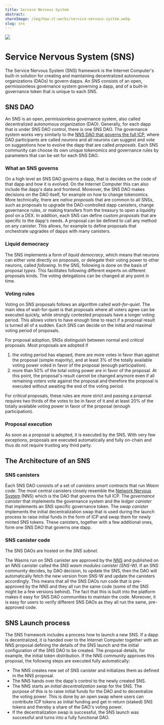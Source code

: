 ```yaml
---
title: Service Nervous System
abstract:
shareImage: /img/how-it-works/service-nervous-system.webp
slug: sns
---
```


![](/img/how-it-works/service-nervous-system.webp)

# Service Nervous System (SNS)

The Service Nervous System (SNS) framework is the Internet Computer's built-in solution for creating and maintaining decentralized autonomous organizations (DAOs) to govern dapps.
An SNS consists of an open, permissionless governance system governing a dapp, and of a built-in governance token that is unique to each SNS.


## SNS DAO
An SNS is an open, permissionless governance system, also called decentralized autonomous organization (DAO).
Generally, for each dapp that is under SNS DAO control, there is one SNS DAO.
The governance system works very similarly to the [NNS DAO that governs the full ICP](/how-it-works/network-nervous-system-nns/), where DAO participants are called _neurons_ and all neurons can suggest and vote on suggestions how to evolve the dapp that are called _proposals_.
Each SNS community can choose its own unique tokenomics and governance rules by parameters that can be set for each SNS DAO.


### What an SNS governs
On a high level an SNS DAO governs a dapp, that is decides on the code of that dapp and how it is evolved. On the Internet Computer this can also include the dapp's data and frontend.
Moreover, the SNS DAO makes decisions on the DAO itself, for example on how to change tokenomics.
More technically, there are _native proposals_ that are common to all SNSs, such as proposals to upgrade the DAO-controlled dapp canisters, change governance rules, or making transfers from the treasury to open a liquidity pool on a DEX.
In addition, each SNS can define _custom proposals_ that are specific to the dapp's needs. A proposal can be defined to call any method on any canister. This allows, for example to define proposals that orchestrate upgrades of dapps with many canisters.




### Liquid democracy
The SNS implements a form of _liquid democracy_, which means that neurons can either vote directly on proposals, or delegate their voting power to other neurons, called _following_.
In the SNS, following is done on the basis of proposal _types_.
This facilitates following different experts on different proposals kinds.
The voting delegations can be changed at any point in time.


### Voting rules
Voting on SNS proposals follows an algorithm called _wait-for-quiet_.
The main idea of wait-for-quiet is that proposals where all voters agree can be executed quickly, while strongly contested proposals have a longer voting period. This allows voters to have enough time to react if a proposal result is turned all of a sudden.
Each SNS can decide on the initial and maximal voting period of proposals.


For proposal adoption, SNSs distinguish between normal and _critical_ proposals.
Most proposals are adopted if
1) the voting period has elapsed, there are more votes in favor than against the proposal (simple majority), and at least 3% of the totally available voting power voted in favor of the proposal (enough participation).
2) more than 50% of the total voting power are in favor of the proposal. At this point, the proposal's result cannot be changed anymore even if all remaining voters vote against the proposal and therefore the proposal is executed without awaiting the end of the voting period.


For _critical_ proposals, these rules are more strict and passing a proposal requires two thirds of the votes to be in favor of it and at least 20% of the totally available voting power in favor of the proposal (enough participation).


### Proposal execution
As soon as a proposal is adopted, it is executed by the SNS.
With very few exceptions, proposals are executed automatically and fully on-chain and thus do not require trusting any third party.

## The Architecture of an SNS


### SNS canisters
Each SNS DAO consists of a set of _canisters smart contracts_ that run _Wasm code_.
The most central canisters closely resemble the [Network Nervous System](/how-it-works/network-nervous-system-nns/) (NNS) which is the DAO that governs the full ICP.
The _governance canister_ that implements the governance system and the _ledger canister_ that implements an SNS specific governance token.
The _swap canister_ implements the initial decentralization swap that is used during the launch process to raise initial funds in the form of ICP and swap them for newly minted SNS tokens.
These canisters, together with a few additional ones, form one SNS DAO that governs one dapp.


### SNS canister code
The SNS DAOs are hosted on the _SNS subnet_.


The Wasms run on SNS canister are approved by the [NNS](/how-it-works/network-nervous-system-nns/) and published on an NNS canister called the _SNS wasm modules canister (SNS-W)_.
If an SNS community decides, by DAO decision, to update the SNS, then the DAO will automatically fetch the new version from SNS-W and update the canisters accordingly.
This means that all the SNS DAOs run code that is pre-approved by the NNS and they all run the same code (some of the SNS might be a few versions behind).
The fact that this is built into the platform makes it easy for SNS DAO communities to maintain the code. Moreover, it is easy for users to verify different SNS DAOs as they all run the same, pre-approved code.


## SNS Launch process
The SNS framework includes a process how to launch a new SNS.
If a dapp is decentralized, it is handed over to the Internet Computer together with an NNS proposal defining the details of the SNS launch and the initial configuration of the SNS DAO to be created. The proposal details, for example, the initial token distribution.
If the NNS community approves this proposal, the following steps are executed fully automatically:
* The NNS creates new set of SNS canister and initializes them as defined in the NNS proposal.
* The NNS hands over the dapp's control to the newly created SNS.
* The NNS starts an _initial decentralization swap_ for the SNS. The purpose of this is to raise initial funds for the DAO and to decentralize the voting power. This is done by an open swap where users can contribute ICP tokens as initial funding and get in return (staked) SNS tokens and thereby a share of the DAO's voting power.
* If the decentralization swap is successful, the SNS launch was successful and turns into a fully functional DAO.




